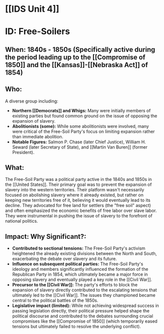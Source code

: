 # [[IDS Unit 4]]
# ID: Free-Soilers

## When: 1840s - 1850s (Specifically active during the period leading up to the [[Compromise of 1850]] and the [[Kansas]]-[[Nebraska Act]] of 1854)

## Who:

A diverse group including:

* **Northern [[Democrats]] and Whigs:**  Many were initially members of existing parties but found common ground on the issue of opposing the expansion of slavery.
* **Abolitionists (some):** While some abolitionists were involved, many were critical of the Free-Soil Party's focus on limiting expansion rather than immediate abolition.
* **Notable Figures:**  Salmon P. Chase (later Chief Justice), William H. Seward (later Secretary of State), and [[Martin Van Buren]] (former President).

## What:

The Free-Soil Party was a political party active in the 1840s and 1850s in the [[United States]].  Their primary goal was to prevent the expansion of slavery into the western territories.  Their platform wasn't necessarily focused on abolishing slavery where it already existed, but rather on keeping new territories free of it, believing it would eventually lead to its decline.  They advocated for free land for settlers (the "free soil" aspect) and often emphasized the economic benefits of free labor over slave labor.  They were instrumental in pushing the issue of slavery to the forefront of national politics.

## Impact: Why Significant?:

* **Contributed to sectional tensions:** The Free-Soil Party's activism heightened the already existing divisions between the North and South, exacerbating the debate over slavery and its future.
* **Influence on subsequent political parties:** The Free-Soil Party's ideology and members significantly influenced the formation of the Republican Party in 1854, which ultimately became a major force in opposing slavery and eventually played a key role in the [[Civil War]].
* **Precursor to the [[Civil War]]:**  The party's efforts to block the expansion of slavery directly contributed to the escalating tensions that ultimately led to the [[Civil War]].  The issues they championed became central to the political battles of the 1850s.
* **Legislative impact (limited):** While not achieving widespread success in passing legislation directly, their political pressure helped shape the political discourse and contributed to the debates surrounding crucial compromises like the [[Compromise of 1850]] (which temporarily eased tensions but ultimately failed to resolve the underlying conflict).
